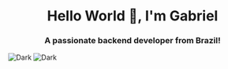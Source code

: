 <h1 align="center">Hello World 👋, I'm Gabriel</h1>
<h3 align="center">A passionate backend developer from Brazil!</h3>


![Dark](https://github-readme-stats.vercel.app/api?username=gsviannaa&theme=dark&show_icons=true)
![Dark](https://github-readme-stats.vercel.app/api?username=anuraghazra&theme=dark&show_icons=true)

